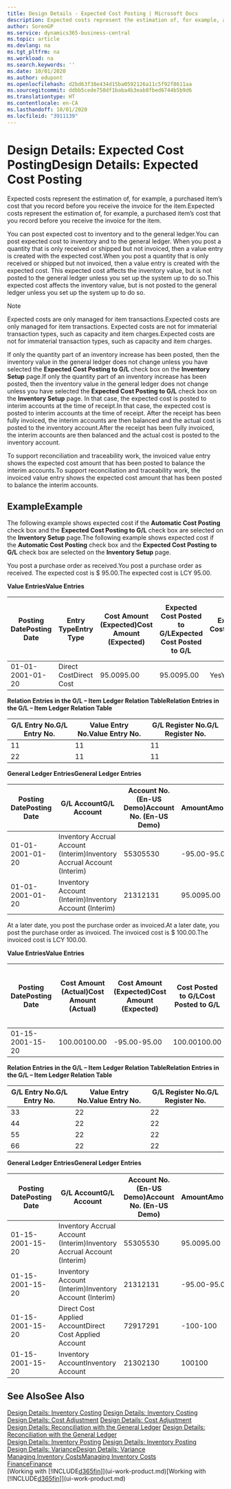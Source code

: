 ```yaml
---
title: Design Details - Expected Cost Posting | Microsoft Docs
description: Expected costs represent the estimation of, for example, a purchased item’s cost that you record before you receive the invoice for the item.
author: SorenGP
ms.service: dynamics365-business-central
ms.topic: article
ms.devlang: na
ms.tgt_pltfrm: na
ms.workload: na
ms.search.keywords: ''
ms.date: 10/01/2020
ms.author: edupont
ms.openlocfilehash: d2bd63f38e434d15ba0592126a11c5f92f8611aa
ms.sourcegitcommit: ddbb5cede750df1baba4b3eab8fbed6744b5b9d6
ms.translationtype: HT
ms.contentlocale: en-CA
ms.lasthandoff: 10/01/2020
ms.locfileid: "3911139"
---
```

# <a name="design-details-expected-cost-posting"></a><span data-ttu-id="d7a01-103">Design Details: Expected Cost Posting</span><span class="sxs-lookup"><span data-stu-id="d7a01-103">Design Details: Expected Cost Posting</span></span>
<span data-ttu-id="d7a01-104">Expected costs represent the estimation of, for example, a purchased item’s cost that you record before you receive the invoice for the item.</span><span class="sxs-lookup"><span data-stu-id="d7a01-104">Expected costs represent the estimation of, for example, a purchased item’s cost that you record before you receive the invoice for the item.</span></span>  

 <span data-ttu-id="d7a01-105">You can post expected cost to inventory and to the general ledger.</span><span class="sxs-lookup"><span data-stu-id="d7a01-105">You can post expected cost to inventory and to the general ledger.</span></span> <span data-ttu-id="d7a01-106">When you post a quantity that is only received or shipped but not invoiced, then a value entry is created with the expected cost.</span><span class="sxs-lookup"><span data-stu-id="d7a01-106">When you post a quantity that is only received or shipped but not invoiced, then a value entry is created with the expected cost.</span></span> <span data-ttu-id="d7a01-107">This expected cost affects the inventory value, but is not posted to the general ledger unless you set up the system up to do so.</span><span class="sxs-lookup"><span data-stu-id="d7a01-107">This expected cost affects the inventory value, but is not posted to the general ledger unless you set up the system up to do so.</span></span>  

> [!NOTE]  
>  <span data-ttu-id="d7a01-108">Expected costs are only managed for item transactions.</span><span class="sxs-lookup"><span data-stu-id="d7a01-108">Expected costs are only managed for item transactions.</span></span> <span data-ttu-id="d7a01-109">Expected costs are not for immaterial transaction types, such as capacity and item charges.</span><span class="sxs-lookup"><span data-stu-id="d7a01-109">Expected costs are not for immaterial transaction types, such as capacity and item charges.</span></span>  

 <span data-ttu-id="d7a01-110">If only the quantity part of an inventory increase has been posted, then the inventory value in the general ledger does not change unless you have selected the **Expected Cost Posting to G/L** check box on the **Inventory Setup** page.</span><span class="sxs-lookup"><span data-stu-id="d7a01-110">If only the quantity part of an inventory increase has been posted, then the inventory value in the general ledger does not change unless you have selected the **Expected Cost Posting to G/L** check box on the **Inventory Setup** page.</span></span> <span data-ttu-id="d7a01-111">In that case, the expected cost is posted to interim accounts at the time of receipt.</span><span class="sxs-lookup"><span data-stu-id="d7a01-111">In that case, the expected cost is posted to interim accounts at the time of receipt.</span></span> <span data-ttu-id="d7a01-112">After the receipt has been fully invoiced, the interim accounts are then balanced and the actual cost is posted to the inventory account.</span><span class="sxs-lookup"><span data-stu-id="d7a01-112">After the receipt has been fully invoiced, the interim accounts are then balanced and the actual cost is posted to the inventory account.</span></span>  

 <span data-ttu-id="d7a01-113">To support reconciliation and traceability work, the invoiced value entry shows the expected cost amount that has been posted to balance the interim accounts.</span><span class="sxs-lookup"><span data-stu-id="d7a01-113">To support reconciliation and traceability work, the invoiced value entry shows the expected cost amount that has been posted to balance the interim accounts.</span></span>  

## <a name="example"></a><span data-ttu-id="d7a01-114">Example</span><span class="sxs-lookup"><span data-stu-id="d7a01-114">Example</span></span>  
 <span data-ttu-id="d7a01-115">The following example shows expected cost if the **Automatic Cost Posting** check box and the **Expected Cost Posting to G/L** check box are selected on the **Inventory Setup** page.</span><span class="sxs-lookup"><span data-stu-id="d7a01-115">The following example shows expected cost if the **Automatic Cost Posting** check box and the **Expected Cost Posting to G/L** check box are selected on the **Inventory Setup** page.</span></span>  

 <span data-ttu-id="d7a01-116">You post a purchase order as received.</span><span class="sxs-lookup"><span data-stu-id="d7a01-116">You post a purchase order as received.</span></span> <span data-ttu-id="d7a01-117">The expected cost is $ 95.00.</span><span class="sxs-lookup"><span data-stu-id="d7a01-117">The expected cost is LCY 95.00.</span></span>  

 <span data-ttu-id="d7a01-118">**Value Entries**</span><span class="sxs-lookup"><span data-stu-id="d7a01-118">**Value Entries**</span></span>  

|<span data-ttu-id="d7a01-119">Posting Date</span><span class="sxs-lookup"><span data-stu-id="d7a01-119">Posting Date</span></span>|<span data-ttu-id="d7a01-120">Entry Type</span><span class="sxs-lookup"><span data-stu-id="d7a01-120">Entry Type</span></span>|<span data-ttu-id="d7a01-121">Cost Amount (Expected)</span><span class="sxs-lookup"><span data-stu-id="d7a01-121">Cost Amount (Expected)</span></span>|<span data-ttu-id="d7a01-122">Expected Cost Posted to G/L</span><span class="sxs-lookup"><span data-stu-id="d7a01-122">Expected Cost Posted to G/L</span></span>|<span data-ttu-id="d7a01-123">Expected Cost</span><span class="sxs-lookup"><span data-stu-id="d7a01-123">Expected Cost</span></span>|<span data-ttu-id="d7a01-124">Item Ledger Entry No.</span><span class="sxs-lookup"><span data-stu-id="d7a01-124">Item Ledger Entry No.</span></span>|<span data-ttu-id="d7a01-125">Entry No.</span><span class="sxs-lookup"><span data-stu-id="d7a01-125">Entry No.</span></span>|  
|------------------|----------------|------------------------------|----------------------------------|-------------------|---------------------------|---------------|  
|<span data-ttu-id="d7a01-126">01-01-20</span><span class="sxs-lookup"><span data-stu-id="d7a01-126">01-01-20</span></span>|<span data-ttu-id="d7a01-127">Direct Cost</span><span class="sxs-lookup"><span data-stu-id="d7a01-127">Direct Cost</span></span>|<span data-ttu-id="d7a01-128">95.00</span><span class="sxs-lookup"><span data-stu-id="d7a01-128">95.00</span></span>|<span data-ttu-id="d7a01-129">95.00</span><span class="sxs-lookup"><span data-stu-id="d7a01-129">95.00</span></span>|<span data-ttu-id="d7a01-130">Yes</span><span class="sxs-lookup"><span data-stu-id="d7a01-130">Yes</span></span>|<span data-ttu-id="d7a01-131">1</span><span class="sxs-lookup"><span data-stu-id="d7a01-131">1</span></span>|<span data-ttu-id="d7a01-132">1</span><span class="sxs-lookup"><span data-stu-id="d7a01-132">1</span></span>|  

 <span data-ttu-id="d7a01-133">**Relation Entries in the G/L – Item Ledger Relation Table**</span><span class="sxs-lookup"><span data-stu-id="d7a01-133">**Relation Entries in the G/L – Item Ledger Relation Table**</span></span>  

|<span data-ttu-id="d7a01-134">G/L Entry No.</span><span class="sxs-lookup"><span data-stu-id="d7a01-134">G/L Entry No.</span></span>|<span data-ttu-id="d7a01-135">Value Entry No.</span><span class="sxs-lookup"><span data-stu-id="d7a01-135">Value Entry No.</span></span>|<span data-ttu-id="d7a01-136">G/L Register No.</span><span class="sxs-lookup"><span data-stu-id="d7a01-136">G/L Register No.</span></span>|  
|--------------------|---------------------|-----------------------|  
|<span data-ttu-id="d7a01-137">1</span><span class="sxs-lookup"><span data-stu-id="d7a01-137">1</span></span>|<span data-ttu-id="d7a01-138">1</span><span class="sxs-lookup"><span data-stu-id="d7a01-138">1</span></span>|<span data-ttu-id="d7a01-139">1</span><span class="sxs-lookup"><span data-stu-id="d7a01-139">1</span></span>|  
|<span data-ttu-id="d7a01-140">2</span><span class="sxs-lookup"><span data-stu-id="d7a01-140">2</span></span>|<span data-ttu-id="d7a01-141">1</span><span class="sxs-lookup"><span data-stu-id="d7a01-141">1</span></span>|<span data-ttu-id="d7a01-142">1</span><span class="sxs-lookup"><span data-stu-id="d7a01-142">1</span></span>|  

 <span data-ttu-id="d7a01-143">**General Ledger Entries**</span><span class="sxs-lookup"><span data-stu-id="d7a01-143">**General Ledger Entries**</span></span>  

|<span data-ttu-id="d7a01-144">Posting Date</span><span class="sxs-lookup"><span data-stu-id="d7a01-144">Posting Date</span></span>|<span data-ttu-id="d7a01-145">G/L Account</span><span class="sxs-lookup"><span data-stu-id="d7a01-145">G/L Account</span></span>|<span data-ttu-id="d7a01-146">Account No. (En-US Demo)</span><span class="sxs-lookup"><span data-stu-id="d7a01-146">Account No. (En-US Demo)</span></span>|<span data-ttu-id="d7a01-147">Amount</span><span class="sxs-lookup"><span data-stu-id="d7a01-147">Amount</span></span>|<span data-ttu-id="d7a01-148">Entry No.</span><span class="sxs-lookup"><span data-stu-id="d7a01-148">Entry No.</span></span>|  
|------------------|------------------|---------------------------------|------------|---------------|  
|<span data-ttu-id="d7a01-149">01-01-20</span><span class="sxs-lookup"><span data-stu-id="d7a01-149">01-01-20</span></span>|<span data-ttu-id="d7a01-150">Inventory Accrual Account (Interim)</span><span class="sxs-lookup"><span data-stu-id="d7a01-150">Inventory Accrual Account (Interim)</span></span>|<span data-ttu-id="d7a01-151">5530</span><span class="sxs-lookup"><span data-stu-id="d7a01-151">5530</span></span>|<span data-ttu-id="d7a01-152">-95.00</span><span class="sxs-lookup"><span data-stu-id="d7a01-152">-95.00</span></span>|<span data-ttu-id="d7a01-153">2</span><span class="sxs-lookup"><span data-stu-id="d7a01-153">2</span></span>|  
|<span data-ttu-id="d7a01-154">01-01-20</span><span class="sxs-lookup"><span data-stu-id="d7a01-154">01-01-20</span></span>|<span data-ttu-id="d7a01-155">Inventory Account (Interim)</span><span class="sxs-lookup"><span data-stu-id="d7a01-155">Inventory Account (Interim)</span></span>|<span data-ttu-id="d7a01-156">2131</span><span class="sxs-lookup"><span data-stu-id="d7a01-156">2131</span></span>|<span data-ttu-id="d7a01-157">95.00</span><span class="sxs-lookup"><span data-stu-id="d7a01-157">95.00</span></span>|<span data-ttu-id="d7a01-158">1</span><span class="sxs-lookup"><span data-stu-id="d7a01-158">1</span></span>|  

 <span data-ttu-id="d7a01-159">At a later date, you post the purchase order as invoiced.</span><span class="sxs-lookup"><span data-stu-id="d7a01-159">At a later date, you post the purchase order as invoiced.</span></span> <span data-ttu-id="d7a01-160">The invoiced cost is $ 100.00.</span><span class="sxs-lookup"><span data-stu-id="d7a01-160">The invoiced cost is LCY 100.00.</span></span>  

 <span data-ttu-id="d7a01-161">**Value Entries**</span><span class="sxs-lookup"><span data-stu-id="d7a01-161">**Value Entries**</span></span>  

|<span data-ttu-id="d7a01-162">Posting Date</span><span class="sxs-lookup"><span data-stu-id="d7a01-162">Posting Date</span></span>|<span data-ttu-id="d7a01-163">Cost Amount (Actual)</span><span class="sxs-lookup"><span data-stu-id="d7a01-163">Cost Amount (Actual)</span></span>|<span data-ttu-id="d7a01-164">Cost Amount (Expected)</span><span class="sxs-lookup"><span data-stu-id="d7a01-164">Cost Amount (Expected)</span></span>|<span data-ttu-id="d7a01-165">Cost Posted to G/L</span><span class="sxs-lookup"><span data-stu-id="d7a01-165">Cost Posted to G/L</span></span>|<span data-ttu-id="d7a01-166">Expected Cost</span><span class="sxs-lookup"><span data-stu-id="d7a01-166">Expected Cost</span></span>|<span data-ttu-id="d7a01-167">Item Ledger Entry No.</span><span class="sxs-lookup"><span data-stu-id="d7a01-167">Item Ledger Entry No.</span></span>|<span data-ttu-id="d7a01-168">Entry No.</span><span class="sxs-lookup"><span data-stu-id="d7a01-168">Entry No.</span></span>|  
|------------------|----------------------------|------------------------------|-------------------------|-------------------|---------------------------|---------------|  
|<span data-ttu-id="d7a01-169">01-15-20</span><span class="sxs-lookup"><span data-stu-id="d7a01-169">01-15-20</span></span>|<span data-ttu-id="d7a01-170">100.00</span><span class="sxs-lookup"><span data-stu-id="d7a01-170">100.00</span></span>|<span data-ttu-id="d7a01-171">-95.00</span><span class="sxs-lookup"><span data-stu-id="d7a01-171">-95.00</span></span>|<span data-ttu-id="d7a01-172">100.00</span><span class="sxs-lookup"><span data-stu-id="d7a01-172">100.00</span></span>|<span data-ttu-id="d7a01-173">No</span><span class="sxs-lookup"><span data-stu-id="d7a01-173">No</span></span>|<span data-ttu-id="d7a01-174">1</span><span class="sxs-lookup"><span data-stu-id="d7a01-174">1</span></span>|<span data-ttu-id="d7a01-175">2</span><span class="sxs-lookup"><span data-stu-id="d7a01-175">2</span></span>|  

 <span data-ttu-id="d7a01-176">**Relation Entries in the G/L – Item Ledger Relation Table**</span><span class="sxs-lookup"><span data-stu-id="d7a01-176">**Relation Entries in the G/L – Item Ledger Relation Table**</span></span>  

|<span data-ttu-id="d7a01-177">G/L Entry No.</span><span class="sxs-lookup"><span data-stu-id="d7a01-177">G/L Entry No.</span></span>|<span data-ttu-id="d7a01-178">Value Entry No.</span><span class="sxs-lookup"><span data-stu-id="d7a01-178">Value Entry No.</span></span>|<span data-ttu-id="d7a01-179">G/L Register No.</span><span class="sxs-lookup"><span data-stu-id="d7a01-179">G/L Register No.</span></span>|  
|--------------------|---------------------|-----------------------|  
|<span data-ttu-id="d7a01-180">3</span><span class="sxs-lookup"><span data-stu-id="d7a01-180">3</span></span>|<span data-ttu-id="d7a01-181">2</span><span class="sxs-lookup"><span data-stu-id="d7a01-181">2</span></span>|<span data-ttu-id="d7a01-182">2</span><span class="sxs-lookup"><span data-stu-id="d7a01-182">2</span></span>|  
|<span data-ttu-id="d7a01-183">4</span><span class="sxs-lookup"><span data-stu-id="d7a01-183">4</span></span>|<span data-ttu-id="d7a01-184">2</span><span class="sxs-lookup"><span data-stu-id="d7a01-184">2</span></span>|<span data-ttu-id="d7a01-185">2</span><span class="sxs-lookup"><span data-stu-id="d7a01-185">2</span></span>|  
|<span data-ttu-id="d7a01-186">5</span><span class="sxs-lookup"><span data-stu-id="d7a01-186">5</span></span>|<span data-ttu-id="d7a01-187">2</span><span class="sxs-lookup"><span data-stu-id="d7a01-187">2</span></span>|<span data-ttu-id="d7a01-188">2</span><span class="sxs-lookup"><span data-stu-id="d7a01-188">2</span></span>|  
|<span data-ttu-id="d7a01-189">6</span><span class="sxs-lookup"><span data-stu-id="d7a01-189">6</span></span>|<span data-ttu-id="d7a01-190">2</span><span class="sxs-lookup"><span data-stu-id="d7a01-190">2</span></span>|<span data-ttu-id="d7a01-191">2</span><span class="sxs-lookup"><span data-stu-id="d7a01-191">2</span></span>|  

 <span data-ttu-id="d7a01-192">**General Ledger Entries**</span><span class="sxs-lookup"><span data-stu-id="d7a01-192">**General Ledger Entries**</span></span>  

|<span data-ttu-id="d7a01-193">Posting Date</span><span class="sxs-lookup"><span data-stu-id="d7a01-193">Posting Date</span></span>|<span data-ttu-id="d7a01-194">G/L Account</span><span class="sxs-lookup"><span data-stu-id="d7a01-194">G/L Account</span></span>|<span data-ttu-id="d7a01-195">Account No. (En-US Demo)</span><span class="sxs-lookup"><span data-stu-id="d7a01-195">Account No. (En-US Demo)</span></span>|<span data-ttu-id="d7a01-196">Amount</span><span class="sxs-lookup"><span data-stu-id="d7a01-196">Amount</span></span>|<span data-ttu-id="d7a01-197">Entry No.</span><span class="sxs-lookup"><span data-stu-id="d7a01-197">Entry No.</span></span>|  
|------------------|------------------|---------------------------------|------------|---------------|  
|<span data-ttu-id="d7a01-198">01-15-20</span><span class="sxs-lookup"><span data-stu-id="d7a01-198">01-15-20</span></span>|<span data-ttu-id="d7a01-199">Inventory Accrual Account (Interim)</span><span class="sxs-lookup"><span data-stu-id="d7a01-199">Inventory Accrual Account (Interim)</span></span>|<span data-ttu-id="d7a01-200">5530</span><span class="sxs-lookup"><span data-stu-id="d7a01-200">5530</span></span>|<span data-ttu-id="d7a01-201">95.00</span><span class="sxs-lookup"><span data-stu-id="d7a01-201">95.00</span></span>|<span data-ttu-id="d7a01-202">4</span><span class="sxs-lookup"><span data-stu-id="d7a01-202">4</span></span>|  
|<span data-ttu-id="d7a01-203">01-15-20</span><span class="sxs-lookup"><span data-stu-id="d7a01-203">01-15-20</span></span>|<span data-ttu-id="d7a01-204">Inventory Account (Interim)</span><span class="sxs-lookup"><span data-stu-id="d7a01-204">Inventory Account (Interim)</span></span>|<span data-ttu-id="d7a01-205">2131</span><span class="sxs-lookup"><span data-stu-id="d7a01-205">2131</span></span>|<span data-ttu-id="d7a01-206">-95.00</span><span class="sxs-lookup"><span data-stu-id="d7a01-206">-95.00</span></span>|<span data-ttu-id="d7a01-207">3</span><span class="sxs-lookup"><span data-stu-id="d7a01-207">3</span></span>|  
|<span data-ttu-id="d7a01-208">01-15-20</span><span class="sxs-lookup"><span data-stu-id="d7a01-208">01-15-20</span></span>|<span data-ttu-id="d7a01-209">Direct Cost Applied Account</span><span class="sxs-lookup"><span data-stu-id="d7a01-209">Direct Cost Applied Account</span></span>|<span data-ttu-id="d7a01-210">7291</span><span class="sxs-lookup"><span data-stu-id="d7a01-210">7291</span></span>|<span data-ttu-id="d7a01-211">-100</span><span class="sxs-lookup"><span data-stu-id="d7a01-211">-100</span></span>|<span data-ttu-id="d7a01-212">6</span><span class="sxs-lookup"><span data-stu-id="d7a01-212">6</span></span>|  
|<span data-ttu-id="d7a01-213">01-15-20</span><span class="sxs-lookup"><span data-stu-id="d7a01-213">01-15-20</span></span>|<span data-ttu-id="d7a01-214">Inventory Account</span><span class="sxs-lookup"><span data-stu-id="d7a01-214">Inventory Account</span></span>|<span data-ttu-id="d7a01-215">2130</span><span class="sxs-lookup"><span data-stu-id="d7a01-215">2130</span></span>|<span data-ttu-id="d7a01-216">100</span><span class="sxs-lookup"><span data-stu-id="d7a01-216">100</span></span>|<span data-ttu-id="d7a01-217">5</span><span class="sxs-lookup"><span data-stu-id="d7a01-217">5</span></span>|  

## <a name="see-also"></a><span data-ttu-id="d7a01-218">See Also</span><span class="sxs-lookup"><span data-stu-id="d7a01-218">See Also</span></span>
 <span data-ttu-id="d7a01-219">[Design Details: Inventory Costing](design-details-inventory-costing.md) </span><span class="sxs-lookup"><span data-stu-id="d7a01-219">[Design Details: Inventory Costing](design-details-inventory-costing.md) </span></span>  
 <span data-ttu-id="d7a01-220">[Design Details: Cost Adjustment](design-details-cost-adjustment.md) </span><span class="sxs-lookup"><span data-stu-id="d7a01-220">[Design Details: Cost Adjustment](design-details-cost-adjustment.md) </span></span>  
 <span data-ttu-id="d7a01-221">[Design Details: Reconciliation with the General Ledger](design-details-reconciliation-with-the-general-ledger.md) </span><span class="sxs-lookup"><span data-stu-id="d7a01-221">[Design Details: Reconciliation with the General Ledger](design-details-reconciliation-with-the-general-ledger.md) </span></span>  
 <span data-ttu-id="d7a01-222">[Design Details: Inventory Posting](design-details-inventory-posting.md) </span><span class="sxs-lookup"><span data-stu-id="d7a01-222">[Design Details: Inventory Posting](design-details-inventory-posting.md) </span></span>  
 [<span data-ttu-id="d7a01-223">Design Details: Variance</span><span class="sxs-lookup"><span data-stu-id="d7a01-223">Design Details: Variance</span></span>](design-details-variance.md)  
 [<span data-ttu-id="d7a01-224">Managing Inventory Costs</span><span class="sxs-lookup"><span data-stu-id="d7a01-224">Managing Inventory Costs</span></span>](finance-manage-inventory-costs.md)  
 [<span data-ttu-id="d7a01-225">Finance</span><span class="sxs-lookup"><span data-stu-id="d7a01-225">Finance</span></span>](finance.md)  
 <span data-ttu-id="d7a01-226">[Working with [!INCLUDE[d365fin](includes/d365fin_md.md)]](ui-work-product.md)</span><span class="sxs-lookup"><span data-stu-id="d7a01-226">[Working with [!INCLUDE[d365fin](includes/d365fin_md.md)]](ui-work-product.md)</span></span>
